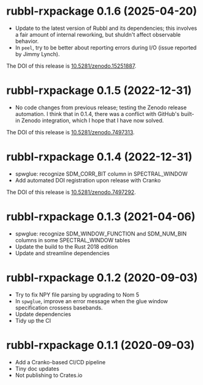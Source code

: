 # rubbl-rxpackage 0.1.6 (2025-04-20)

- Update to the latest version of Rubbl and its dependencies; this
  involves a fair amount of internal reworking, but shuldn't affect
  observable behavior.
- In `peel`, try to be better about reporting errors during I/O
  (issue reported by Jimmy Lynch).

The DOI of this release is [10.5281/zenodo.15251887][vdoi].

[vdoi]: https://doi.org/10.5281/zenodo.15251887


# rubbl-rxpackage 0.1.5 (2022-12-31)

- No code changes from previous release; testing the Zenodo release
  automation. I think that in 0.1.4, there was a conflict with
  GitHub's built-in Zenodo integration, which I hope that I have
  now solved.

The DOI of this release is [10.5281/zenodo.7497313][vdoi].

[vdoi]: https://doi.org/10.5281/zenodo.7497313


# rubbl-rxpackage 0.1.4 (2022-12-31)

- spwglue: recognize SDM_CORR_BIT column in SPECTRAL_WINDOW
- Add automated DOI registration upon release with Cranko

The DOI of this release is [10.5281/zenodo.7497292][vdoi].

[vdoi]: https://doi.org/10.5281/zenodo.7497292


# rubbl-rxpackage 0.1.3 (2021-04-06)

- spwglue: recognize SDM_WINDOW_FUNCTION and SDM_NUM_BIN columns in some SPECTRAL_WINDOW tables
- Update the build to the Rust 2018 edition
- Update and streamline dependencies

# rubbl-rxpackage 0.1.2 (2020-09-03)

- Try to fix NPY file parsing by upgrading to Nom 5
- In `spwglue`, improve an error message when the glue window specification
  crossess basebands.
- Update dependencies
- Tidy up the CI

# rubbl-rxpackage 0.1.1 (2020-09-03)

- Add a Cranko-based CI/CD pipeline
- Tiny doc updates
- Not publishing to Crates.io

